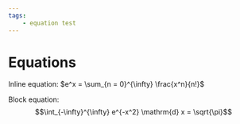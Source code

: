 ```yaml
---
tags:
    - equation test
---
```


# Equations

Inline equation:  $e^x = \sum_{n = 0}^{\infty} \frac{x^n}{n!}$

Block equation: 
$$\int_{-\infty}^{\infty} e^{-x^2} \mathrm{d} x = \sqrt{\pi}$$

